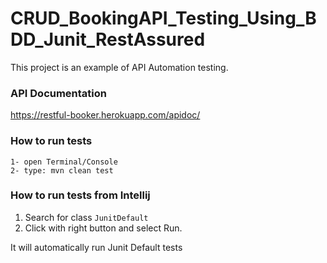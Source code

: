 # CRUD_BookingAPI_Testing_Using_BDD_Junit_RestAssured
 This project is an example of API Automation testing.
### API Documentation

https://restful-booker.herokuapp.com/apidoc/

### How to run tests
    1- open Terminal/Console
    2- type: mvn clean test

### How to run tests from Intellij
1) Search for class `JunitDefault`
2) Click with right button and select Run.

It will automatically run Junit Default tests
